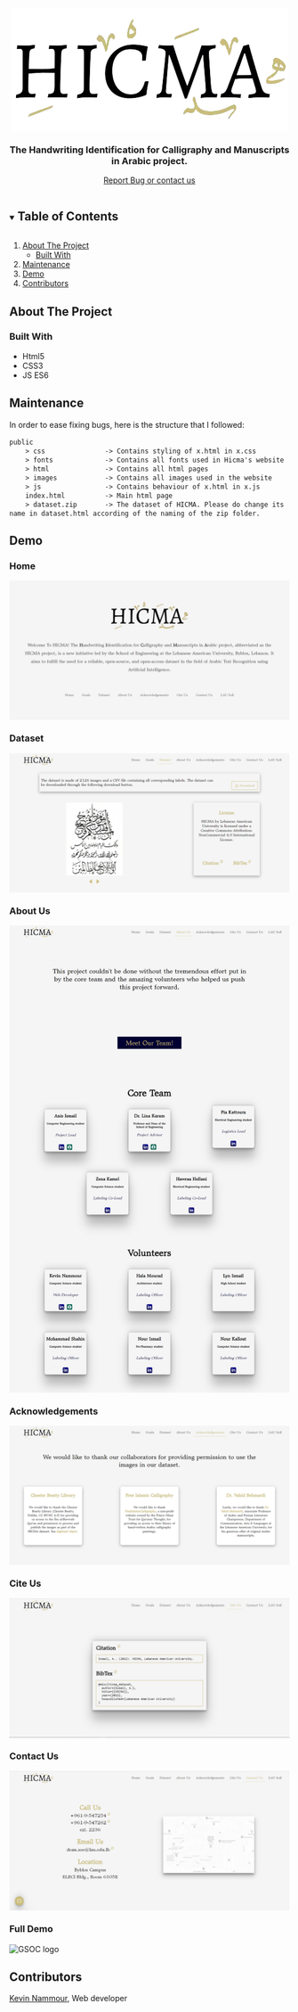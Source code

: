 <!-- PROJECT LOGO -->
<br />
<p align="center">
  <img src="public/images/topbar_hicma_logo.webp" alt="GSOC logo" align="center">
  <h3 align="center">The <b>H</b>andwriting <b>I</b>dentification for
        <b>C</b>alligraphy and <b>M</b>anuscripts in <b>A</b>rabic project.</h3>

  <p align="center">
    <a href="https://www.hicma.com/contactus">Report Bug or contact us</a>
  </p>
</p>

<!-- TABLE OF CONTENTS -->
<details open="open">
  <summary><h2 style="display: inline-block">Table of Contents</h2></summary>
  <ol>
    <li>
      <a href="#about-the-project">About The Project</a>
      <ul>
        <li><a href="#built-with">Built With</a></li>
      </ul>
    </li>
    <li><a href="#maintenance">Maintenance</a></li>
    <li><a href="#demo"> Demo</a></li>
    <li><a href="#demo">Contributors</a></li>
  </ol>
</details>

<!-- ABOUT THE PROJECT -->

## About The Project

### Built With

- Html5
- CSS3
- JS ES6

## Maintenance

In order to ease fixing bugs, here is the structure that I followed:

```
public
    > css               -> Contains styling of x.html in x.css
    > fonts             -> Contains all fonts used in Hicma's website
    > html              -> Contains all html pages
    > images            -> Contains all images used in the website
    > js                -> Contains behaviour of x.html in x.js
    index.html          -> Main html page
    > dataset.zip       -> The dataset of HICMA. Please do change its name in dataset.html according of the naming of the zip folder.
```

## Demo

### Home

<img src="demo/home.png" alt="GSOC logo" align="center">

### Dataset

<img src="demo/dataset.png" alt="GSOC logo" align="center">

### About Us

<img src="demo/aboutus.png" alt="GSOC logo" align="center">

### Acknowledgements

<img src="demo/acknowledgements.png" alt="GSOC logo" align="center">

### Cite Us

<img src="demo/citeus.jpeg" alt="GSOC logo" align="center">

### Contact Us

<img src="demo/contactus.jpeg" alt="GSOC logo" align="center">

### Full Demo

<img src="demo/hicma.gif" alt="GSOC logo" align="center">

## Contributors

[Kevin Nammour](https://www.linkedin.com/in/kevinnammour/), Web developer
